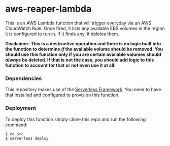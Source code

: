 # aws-reaper-lambda
This is an AWS Lambda function that will trigger everyday via an AWS CloudWatch Rule. Once fired, it lists any available EBS volumes in the region it is configured to run in. If it finds any, it deletes them.

**Disclaimer: This is a destructive operation and there is no logic built into the function to determine _if_ the available volume should be removed. You should use this function only if you are certain available volumes should _always_ be deleted. If that is not the case, you should add logic to this function to account for that or not even use it at all.**

### Dependencies
This repository makes use of the [Serverless Framework](https://serverless.com/). You need to have that installed and configured to provision this function.

### Deployment
To deploy this function simply clone this repo and run the following command:
```
$ cd src
$ serverless deploy
```